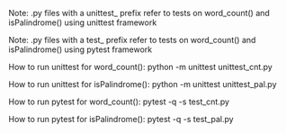 
Note: .py files with a unittest_ prefix refer to tests on word_count() and isPalindrome() using unittest framework

Note: .py files with a test_ prefix refer to tests on word_count() and isPalindrome() using pytest framework

How to run unittest for word_count():
      python -m unittest unittest_cnt.py
  
How to run unittest for isPalindrome():
      python -m unittest unittest_pal.py
  
How to run pytest for word_count():
      pytest -q -s test_cnt.py
  
How to run pytest for isPalindrome():
      pytest -q -s test_pal.py
